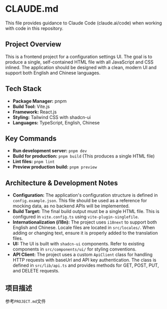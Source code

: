 # CLAUDE.md

This file provides guidance to Claude Code (claude.ai/code) when working with
code in this repository.

## Project Overview

This is a frontend project for a configuration settings UI. The goal is to
produce a single, self-contained HTML file with all JavaScript and CSS inlined.
The application should be designed with a clean, modern UI and support both
English and Chinese languages.

## Tech Stack

- **Package Manager:** pnpm
- **Build Tool:** Vite.js
- **Framework:** React.js
- **Styling:** Tailwind CSS with shadcn-ui
- **Languages:** TypeScript, English, Chinese

## Key Commands

- **Run development server:** `pnpm dev`
- **Build for production:** `pnpm build` (This produces a single HTML file)
- **Lint files:** `pnpm lint`
- **Preview production build:** `pnpm preview`

## Architecture & Development Notes

- **Configuration:** The application's configuration structure is defined in
  `config.example.json`. This file should be used as a reference for mocking
  data, as no backend APIs will be implemented.
- **Build Target:** The final build output must be a single HTML file. This is
  configured in `vite.config.ts` using `vite-plugin-singlefile`.
- **Internationalization (i18n):** The project uses `i18next` to support both
  English and Chinese. Locale files are located in `src/locales/`. When adding
  or changing text, ensure it is properly added to the translation files.
- **UI:** The UI is built with `shadcn-ui` components. Refer to existing
  components in `src/components/ui/` for styling conventions.
- **API Client:** The project uses a custom `ApiClient` class for handling HTTP
  requests with baseUrl and API key authentication. The class is defined in
  `src/lib/api.ts` and provides methods for GET, POST, PUT, and DELETE requests.

## 项目描述

参考`PROJECT.md`文件
